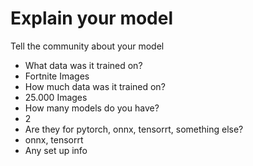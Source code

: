 # Explain your model

Tell the community about your model
- What data was it trained on?
- Fortnite Images
- How much data was it trained on?
- 25.000 Images
- How many models do you have?
- 2
- Are they for pytorch, onnx, tensorrt, something else?
- onnx, tensorrt
- Any set up info
